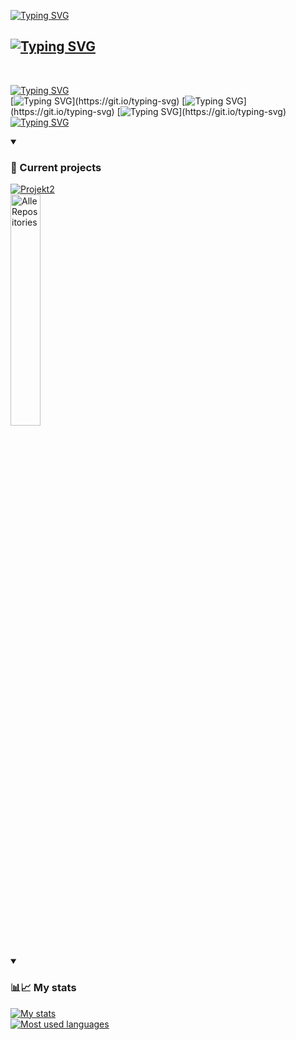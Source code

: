 [![Typing SVG](https://readme-typing-svg.demolab.com?font=Fira+Code&size=50&duration=3500&pause=750&background=15182A&center=true&vCenter=true&center="false"&width=1400&height=70&lines=>+Welcome!+Have+a+look+around;>+My+name+is+Michael+and+I+sometimes+do+stuff)](https://git.io/typing-svg)
<br>
 ## [![Typing SVG](https://readme-typing-svg.demolab.com?font=Jura&color=c2ffea&weight=900&size=70&duration=400&pause=1&center=false&multiline=true&repeat=false&width=1700&height=110&lines=Hobbies%3A)](https://git.io/typing-svg)
<br>

[![Typing SVG](https://readme-typing-svg.demolab.com?font=Jura&weight=900&size=65&duration=400&pause=1&color=c2ffea&center=false&vCenter=true&multiline=true&repeat=false&width=1700&height=110&lines=CODING)](https://git.io/typing-svg)
 <br>
 [![Typing SVG](https://readme-typing-svg.demolab.com?font=Jura&size=30&duration=400&pause=1&color=c2ffea&multiline=true&repeat=false&center=false&vCenter=true&width=1700&height=70&separator=%3C&lines=I+like+playing+games+like%3A+Minecraft;+Roblox;+Celeste;+Hollow+Knight%2C+and+much+more!)](https://git.io/typing-svg)
 [![Typing SVG](https://readme-typing-svg.demolab.com?font=Jura&size=30&duration=400&pause=1&color=c2ffea&multiline=true&repeat=false&center=false&vCenter=true&width=1700&height=70&lines=I+like+everything+that+has+to+do+with+music.+I+like+listening+to+music+the+most%2C+but+singing+and+producing+is+also+fun.)](https://git.io/typing-svg)
 [![Typing SVG](https://readme-typing-svg.demolab.com?font=Jura&size=30&duration=400&pause=1&color=c2ffea&multiline=true&repeat=false&center=false&vCenter=true&width=1700&height=70&lines=I+go+outside+from+time+to+time%2C+just+to+walk+around+and+enjoy+the+moment.)](https://git.io/typing-svg)
 [![Typing SVG](https://readme-typing-svg.demolab.com?font=Jura&size=30&duration=400&pause=1&color=c2ffea&multiline=true&repeat=false&center=false&vCenter=true&width=1700&height=70&lines=I+also+like+to+discover+new+things+on+a+daily+basis)](https://git.io/typing-svg)
 <br>
<details open> 
    <summary><h3>📜 Current projects</h3></summary>
    <a href="https://github.com/MichaelDev1337/Website-for-school">
       <img src="https://denvercoder1-github-readme-stats.vercel.app/api/pin/?username=MichaelDev1337&repo=Website-for-school&theme=react&bg_color=1F222E&title_color=#c2ffea&hide_border=true&icon_color=8BC34A&show_icons=false" alt="Projekt2">
    </a>
       <br>
       <a href="https://github.com/MichaelDev1337?tab=repositories"><img width="30.8%" alt="Alle Repositories" title="Alle Repositories" src="https://custom-icon-badges.demolab.com/badge/-Click%20here%20for%20all%20Repos-1F222E?style=for-the-badge&logoColor=white&logo=repo"/></a>
  </details>
       <br>
  <details open>
       <summary><h3>📊📈 My stats</h3></summary>
       <a href="https://github.com/MichaelDev1337"><img alt="My stats" title="My stats" src="https://github-readme-stats.vercel.app/api?username=MichaelDev1337&theme=vue-dark&show_icons=true&hide_border=true&count_private=true">
       </a>
         <br>
         <a href="https://github.com/MichaelDev1337"><img alt="Most used languages" title="Most used languages" src="https://github-readme-stats.vercel.app/api/top-langs/?username=MichaelDev1337&theme=vue-dark&show_icons=true&hide_border=true&layout=compact"></a>
  </details>

